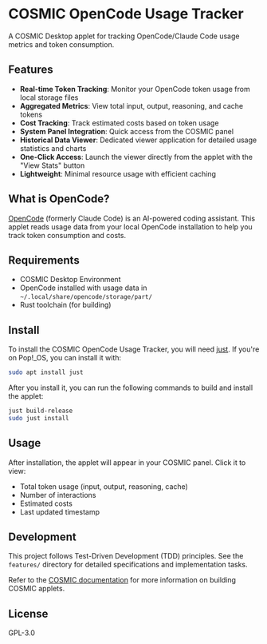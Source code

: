 # COSMIC OpenCode Usage Tracker

A COSMIC Desktop applet for tracking OpenCode/Claude Code usage metrics and token consumption.

## Features

- **Real-time Token Tracking**: Monitor your OpenCode token usage from local storage files
- **Aggregated Metrics**: View total input, output, reasoning, and cache tokens
- **Cost Tracking**: Track estimated costs based on token usage
- **System Panel Integration**: Quick access from the COSMIC panel
- **Historical Data Viewer**: Dedicated viewer application for detailed usage statistics and charts
- **One-Click Access**: Launch the viewer directly from the applet with the "View Stats" button
- **Lightweight**: Minimal resource usage with efficient caching

## What is OpenCode?

[OpenCode](https://github.com/sst/opencode) (formerly Claude Code) is an AI-powered coding assistant. This applet reads usage data from your local OpenCode installation to help you track token consumption and costs.

## Requirements

- COSMIC Desktop Environment
- OpenCode installed with usage data in `~/.local/share/opencode/storage/part/`
- Rust toolchain (for building)

## Install

To install the COSMIC OpenCode Usage Tracker, you will need [just](https://github.com/casey/just). If you're on Pop!\_OS, you can install it with:

```sh
sudo apt install just
```

After you install it, you can run the following commands to build and install the applet:

```sh
just build-release
sudo just install
```

## Usage

After installation, the applet will appear in your COSMIC panel. Click it to view:
- Total token usage (input, output, reasoning, cache)
- Number of interactions
- Estimated costs
- Last updated timestamp

## Development

This project follows Test-Driven Development (TDD) principles. See the `features/` directory for detailed specifications and implementation tasks.

Refer to the [COSMIC documentation](https://pop-os.github.io/libcosmic/cosmic/) for more information on building COSMIC applets.

## License

GPL-3.0
